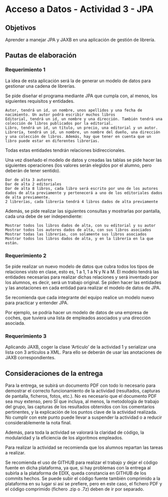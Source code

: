 # Acceso a Datos - Actividad 3 - JPA
 
## Objetivos

Aprender a manejar JPA y JAXB en una aplicación de gestión de librería.

## Pautas de elaboración

### Requerimiento 1

La idea de esta aplicación será la de generar un modelo de datos para gestionar una cadena de librerías.

Se pide diseñar el programa mediante JPA que cumpla con, al menos, los siguientes requisitos y entidades.

    Autor, tendrá un id, un nombre, unos apellidos y una fecha de nacimiento. Un autor podrá escribir muchos libros
    Editorial, tendrá un id, un nombre y una dirección. También tendrá una colección de libros publicados por la editorial.
    Libro, tendrá un id, un título, un precio, una editorial y un autor.
    Librería, tendrá un id, un nombre, un nombre del dueño, una dirección y una colección de libros. Además, hay que tener en cuenta que un libro puede estar en diferentes librerías.

Todas estas entidades tendrán relaciones bidireccionales.

Una vez diseñado el modelo de datos y creadas las tablas se pide hacer las siguientes operaciones (los valores serán elegidos por el alumno, pero deberán de tener sentido).

    Dar de alta 3 autores
    Dar de alta 2 editoriales
    Dar de alta 8 libros, cada libro será escrito por uno de los autores dados de alta previamente y pertenecerá a uno de los editoriales dados de alta previamente.
    2 librerías, cada librería tendrá 4 libros dados de alta previamente

Además, se pide realizar las siguientes consultas y mostrarlas por pantalla, cada una debe de ser independiente:

    Mostrar todos los libros dados de alta, con su editorial y su autor
    Mostrar todos los autores dados de alta, con sus libros asociados
    Mostrar todas las librerías, con solamente sus libros asociados
    Mostrar todos los libros dados de alta, y en la librería en la que están.

### Requerimiento 2

Se pide realizar un nuevo modelo de datos que cubra todos los tipos de relaciones visto en clase, esto es, 1 a 1, 1 a N y N a M. El modelo tendrá las entidades necesarias para realizar dichas relaciones y será inventado por los alumnos, es decir, será un trabajo original. Se piden hacer las entidades y las anotaciones en cada entidad para realizar el modelo de datos de JPA.

Se recomienda que cada integrante del equipo realice un modelo nuevo para practicar y entender JPA.

Por ejemplo, se podría hacer un modelo de datos de una empresa de coches, que tuviera una lista de empleados asociados y una dirección asociada.

### Requerimiento 3

Aplicando JAXB, coger la clase ‘Articulo’ de la actividad 1 y serializar una lista con 3 artículos a XML. Para ello se deberán de usar las anotaciones de JAXB correspondientes.

## Consideraciones de la entrega

Para la entrega, se subirá un documento PDF con todo lo necesario para demostrar el correcto funcionamiento de la actividad (resultados, capturas de pantalla, ficheros, fotos, etc.). No es necesario que el documento PDF sea muy extenso, pero SÍ que incluya, al menos, la metodología de trabajo del grupo, las capturas de los resultados obtenidos con los comentarios pertinentes, y la explicación de los puntos clave de la actividad realizada. No cumplir con este punto puede llevar a suspender la actividad o a reducir considerablemente la nota final.

Además, para toda la actividad se valorará la claridad de código, la modularidad y la eficiencia de los algoritmos empleados.

Para realizar la actividad se recomienda que los alumnos repartan las tareas a realizar.

Se recomienda el uso de GITHUB para realizar el trabajo y dejar el código fuente en dicha plataforma, ya que, si hay problemas con la entrega al subirla a la plataforma de EDIX, queda constancia en GITHUB de los commits hechos. Se puede subir el código fuente también comprimido a la plataforma en su lugar si así se prefiere, pero en este caso, el fichero PDF y el código comprimido (fichero .zip o .7z) deben de ir por separado.